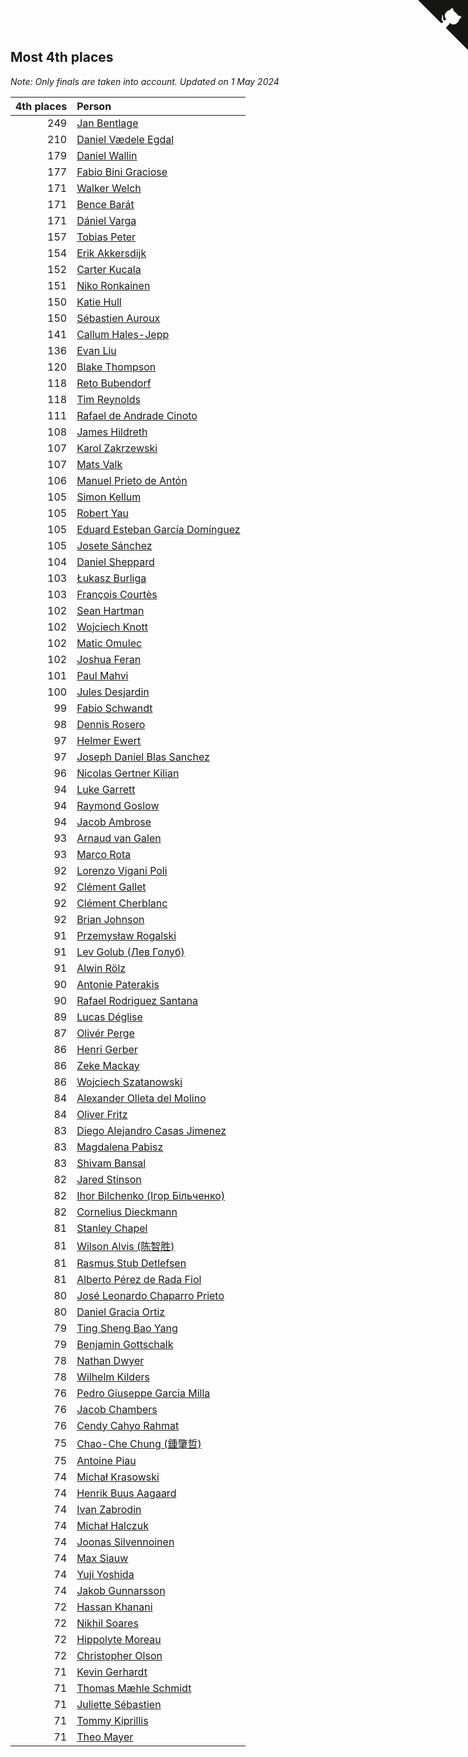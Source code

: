 ## Most 4th places

*Note: Only finals are taken into account.*
*Updated on  1 May 2024*

| 4th places | Person |
| ---: | :--- |
| 249 | [Jan Bentlage](https://www.worldcubeassociation.org/persons/2010BENT01) |
| 210 | [Daniel Vædele Egdal](https://www.worldcubeassociation.org/persons/2013EGDA01) |
| 179 | [Daniel Wallin](https://www.worldcubeassociation.org/persons/2013WALL03) |
| 177 | [Fabio Bini Graciose](https://www.worldcubeassociation.org/persons/2010GRAC02) |
| 171 | [Walker Welch](https://www.worldcubeassociation.org/persons/2011WELC01) |
| 171 | [Bence Barát](https://www.worldcubeassociation.org/persons/2008BARA01) |
| 171 | [Dániel Varga](https://www.worldcubeassociation.org/persons/2008VARG01) |
| 157 | [Tobias Peter](https://www.worldcubeassociation.org/persons/2014PETE03) |
| 154 | [Erik Akkersdijk](https://www.worldcubeassociation.org/persons/2005AKKE01) |
| 152 | [Carter Kucala](https://www.worldcubeassociation.org/persons/2015KUCA01) |
| 151 | [Niko Ronkainen](https://www.worldcubeassociation.org/persons/2010RONK01) |
| 150 | [Katie Hull](https://www.worldcubeassociation.org/persons/2010HULL01) |
| 150 | [Sébastien Auroux](https://www.worldcubeassociation.org/persons/2008AURO01) |
| 141 | [Callum Hales-Jepp](https://www.worldcubeassociation.org/persons/2012HALE01) |
| 136 | [Evan Liu](https://www.worldcubeassociation.org/persons/2009LIUE01) |
| 120 | [Blake Thompson](https://www.worldcubeassociation.org/persons/2010THOM03) |
| 118 | [Reto Bubendorf](https://www.worldcubeassociation.org/persons/2012BUBE01) |
| 118 | [Tim Reynolds](https://www.worldcubeassociation.org/persons/2005REYN01) |
| 111 | [Rafael de Andrade Cinoto](https://www.worldcubeassociation.org/persons/2007CINO01) |
| 108 | [James Hildreth](https://www.worldcubeassociation.org/persons/2009HILD01) |
| 107 | [Karol Zakrzewski](https://www.worldcubeassociation.org/persons/2014ZAKR01) |
| 107 | [Mats Valk](https://www.worldcubeassociation.org/persons/2007VALK01) |
| 106 | [Manuel Prieto de Antón](https://www.worldcubeassociation.org/persons/2015ANTO04) |
| 105 | [Simon Kellum](https://www.worldcubeassociation.org/persons/2016KELL12) |
| 105 | [Robert Yau](https://www.worldcubeassociation.org/persons/2009YAUR01) |
| 105 | [Eduard Esteban García Domínguez](https://www.worldcubeassociation.org/persons/2011EDUA01) |
| 105 | [Josete Sánchez](https://www.worldcubeassociation.org/persons/2015SANC18) |
| 104 | [Daniel Sheppard](https://www.worldcubeassociation.org/persons/2009SHEP01) |
| 103 | [Łukasz Burliga](https://www.worldcubeassociation.org/persons/2013BURL01) |
| 103 | [François Courtès](https://www.worldcubeassociation.org/persons/2008COUR01) |
| 102 | [Sean Hartman](https://www.worldcubeassociation.org/persons/2016HART02) |
| 102 | [Wojciech Knott](https://www.worldcubeassociation.org/persons/2011KNOT01) |
| 102 | [Matic Omulec](https://www.worldcubeassociation.org/persons/2010OMUL02) |
| 102 | [Joshua Feran](https://www.worldcubeassociation.org/persons/2011FERA01) |
| 101 | [Paul Mahvi](https://www.worldcubeassociation.org/persons/2012MAHV01) |
| 100 | [Jules Desjardin](https://www.worldcubeassociation.org/persons/2010DESJ01) |
| 99 | [Fabio Schwandt](https://www.worldcubeassociation.org/persons/2014SCHW02) |
| 98 | [Dennis Rosero](https://www.worldcubeassociation.org/persons/2010ROSE03) |
| 97 | [Helmer Ewert](https://www.worldcubeassociation.org/persons/2015EWER01) |
| 97 | [Joseph Daniel Blas Sanchez](https://www.worldcubeassociation.org/persons/2016SANC08) |
| 96 | [Nicolas Gertner Kilian](https://www.worldcubeassociation.org/persons/2013GERT01) |
| 94 | [Luke Garrett](https://www.worldcubeassociation.org/persons/2017GARR05) |
| 94 | [Raymond Goslow](https://www.worldcubeassociation.org/persons/2014GOSL01) |
| 94 | [Jacob Ambrose](https://www.worldcubeassociation.org/persons/2010AMBR01) |
| 93 | [Arnaud van Galen](https://www.worldcubeassociation.org/persons/2006GALE01) |
| 93 | [Marco Rota](https://www.worldcubeassociation.org/persons/2009ROTA01) |
| 92 | [Lorenzo Vigani Poli](https://www.worldcubeassociation.org/persons/2007POLI01) |
| 92 | [Clément Gallet](https://www.worldcubeassociation.org/persons/2004GALL02) |
| 92 | [Clément Cherblanc](https://www.worldcubeassociation.org/persons/2014CHER05) |
| 92 | [Brian Johnson](https://www.worldcubeassociation.org/persons/2013JOHN10) |
| 91 | [Przemysław Rogalski](https://www.worldcubeassociation.org/persons/2013ROGA02) |
| 91 | [Lev Golub (Лев Голуб)](https://www.worldcubeassociation.org/persons/2014HOLU01) |
| 91 | [Alwin Rölz](https://www.worldcubeassociation.org/persons/2016ROLZ01) |
| 90 | [Antonie Paterakis](https://www.worldcubeassociation.org/persons/2012PATE01) |
| 90 | [Rafael Rodriguez Santana](https://www.worldcubeassociation.org/persons/2012SANT12) |
| 89 | [Lucas Déglise](https://www.worldcubeassociation.org/persons/2015DEGL01) |
| 87 | [Olivér Perge](https://www.worldcubeassociation.org/persons/2007PERG01) |
| 86 | [Henri Gerber](https://www.worldcubeassociation.org/persons/2014GERB01) |
| 86 | [Zeke Mackay](https://www.worldcubeassociation.org/persons/2015MACK06) |
| 86 | [Wojciech Szatanowski](https://www.worldcubeassociation.org/persons/2011SZAT01) |
| 84 | [Alexander Olleta del Molino](https://www.worldcubeassociation.org/persons/2008OLLE01) |
| 84 | [Oliver Fritz](https://www.worldcubeassociation.org/persons/2014FRIT02) |
| 83 | [Diego Alejandro Casas Jimenez](https://www.worldcubeassociation.org/persons/2014JIME05) |
| 83 | [Magdalena Pabisz](https://www.worldcubeassociation.org/persons/2017PABI01) |
| 83 | [Shivam Bansal](https://www.worldcubeassociation.org/persons/2011BANS02) |
| 82 | [Jared Stinson](https://www.worldcubeassociation.org/persons/2014STIN01) |
| 82 | [Ihor Bilchenko (Ігор Більченко)](https://www.worldcubeassociation.org/persons/2011BILC01) |
| 82 | [Cornelius Dieckmann](https://www.worldcubeassociation.org/persons/2009DIEC01) |
| 81 | [Stanley Chapel](https://www.worldcubeassociation.org/persons/2016CHAP04) |
| 81 | [Wilson Alvis (陈智胜)](https://www.worldcubeassociation.org/persons/2011ALVI01) |
| 81 | [Rasmus Stub Detlefsen](https://www.worldcubeassociation.org/persons/2014DETL01) |
| 81 | [Alberto Pérez de Rada Fiol](https://www.worldcubeassociation.org/persons/2011FIOL01) |
| 80 | [José Leonardo Chaparro Prieto](https://www.worldcubeassociation.org/persons/2011CHAP01) |
| 80 | [Daniel Gracia Ortiz](https://www.worldcubeassociation.org/persons/2009ORTI01) |
| 79 | [Ting Sheng Bao Yang](https://www.worldcubeassociation.org/persons/2008BAOY01) |
| 79 | [Benjamin Gottschalk](https://www.worldcubeassociation.org/persons/2016GOTT01) |
| 78 | [Nathan Dwyer](https://www.worldcubeassociation.org/persons/2011DWYE02) |
| 78 | [Wilhelm Kilders](https://www.worldcubeassociation.org/persons/2010KILD02) |
| 76 | [Pedro Giuseppe Garcia Milla](https://www.worldcubeassociation.org/persons/2016MILL07) |
| 76 | [Jacob Chambers](https://www.worldcubeassociation.org/persons/2017CHAM09) |
| 76 | [Cendy Cahyo Rahmat](https://www.worldcubeassociation.org/persons/2010RAHM02) |
| 75 | [Chao-Che Chung (鍾肇哲)](https://www.worldcubeassociation.org/persons/2012CHON03) |
| 75 | [Antoine Piau](https://www.worldcubeassociation.org/persons/2008PIAU01) |
| 74 | [Michał Krasowski](https://www.worldcubeassociation.org/persons/2013KRAS02) |
| 74 | [Henrik Buus Aagaard](https://www.worldcubeassociation.org/persons/2006BUUS01) |
| 74 | [Ivan Zabrodin](https://www.worldcubeassociation.org/persons/2012ZABR01) |
| 74 | [Michał Halczuk](https://www.worldcubeassociation.org/persons/2006HALC01) |
| 74 | [Joonas Silvennoinen](https://www.worldcubeassociation.org/persons/2016SILV07) |
| 74 | [Max Siauw](https://www.worldcubeassociation.org/persons/2017SIAU02) |
| 74 | [Yuji Yoshida](https://www.worldcubeassociation.org/persons/2015YOSH01) |
| 74 | [Jakob Gunnarsson](https://www.worldcubeassociation.org/persons/2015GUNN01) |
| 72 | [Hassan Khanani](https://www.worldcubeassociation.org/persons/2018KHAN26) |
| 72 | [Nikhil Soares](https://www.worldcubeassociation.org/persons/2015SOAR01) |
| 72 | [Hippolyte Moreau](https://www.worldcubeassociation.org/persons/2008MORE02) |
| 72 | [Christopher Olson](https://www.worldcubeassociation.org/persons/2009OLSO01) |
| 71 | [Kevin Gerhardt](https://www.worldcubeassociation.org/persons/2013GERH01) |
| 71 | [Thomas Mæhle Schmidt](https://www.worldcubeassociation.org/persons/2013SCHM02) |
| 71 | [Juliette Sébastien](https://www.worldcubeassociation.org/persons/2014SEBA01) |
| 71 | [Tommy Kiprillis](https://www.worldcubeassociation.org/persons/2014KIPR01) |
| 71 | [Theo Mayer](https://www.worldcubeassociation.org/persons/2012MAYE01) |


<a href="https://github.com/jonatanklosko/wca_statistics" class="github-corner" aria-label="View source on Github"><svg width="80" height="80" viewBox="0 0 250 250" style="fill:#151513; color:#fff; position: absolute; top: 0; border: 0; right: 0;" aria-hidden="true"><path d="M0,0 L115,115 L130,115 L142,142 L250,250 L250,0 Z"></path><path d="M128.3,109.0 C113.8,99.7 119.0,89.6 119.0,89.6 C122.0,82.7 120.5,78.6 120.5,78.6 C119.2,72.0 123.4,76.3 123.4,76.3 C127.3,80.9 125.5,87.3 125.5,87.3 C122.9,97.6 130.6,101.9 134.4,103.2" fill="currentColor" style="transform-origin: 130px 106px;" class="octo-arm"></path><path d="M115.0,115.0 C114.9,115.1 118.7,116.5 119.8,115.4 L133.7,101.6 C136.9,99.2 139.9,98.4 142.2,98.6 C133.8,88.0 127.5,74.4 143.8,58.0 C148.5,53.4 154.0,51.2 159.7,51.0 C160.3,49.4 163.2,43.6 171.4,40.1 C171.4,40.1 176.1,42.5 178.8,56.2 C183.1,58.6 187.2,61.8 190.9,65.4 C194.5,69.0 197.7,73.2 200.1,77.6 C213.8,80.2 216.3,84.9 216.3,84.9 C212.7,93.1 206.9,96.0 205.4,96.6 C205.1,102.4 203.0,107.8 198.3,112.5 C181.9,128.9 168.3,122.5 157.7,114.1 C157.9,116.9 156.7,120.9 152.7,124.9 L141.0,136.5 C139.8,137.7 141.6,141.9 141.8,141.8 Z" fill="currentColor" class="octo-body"></path></svg></a><style>.github-corner:hover .octo-arm{animation:octocat-wave 560ms ease-in-out}@keyframes octocat-wave{0%,100%{transform:rotate(0)}20%,60%{transform:rotate(-25deg)}40%,80%{transform:rotate(10deg)}}@media (max-width:500px){.github-corner:hover .octo-arm{animation:none}.github-corner .octo-arm{animation:octocat-wave 560ms ease-in-out}}</style>
